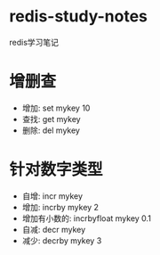 # redis-study-notes
redis学习笔记

# 增删查
* 增加: set mykey 10
* 查找: get mykey
* 删除: del mykey

# 针对数字类型
* 自增: incr mykey
* 增加: incrby mykey 2
* 增加有小数的: incrbyfloat mykey 0.1 
* 自减: decr mykey 
* 减少: decrby mykey 3
